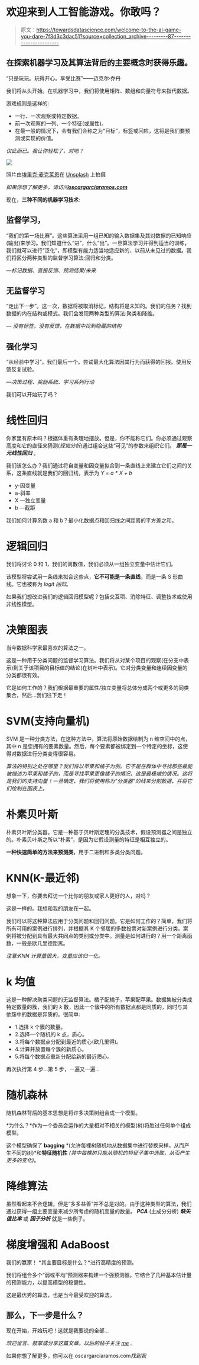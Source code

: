 # 欢迎来到人工智能游戏。你敢吗？

> 原文：<https://towardsdatascience.com/welcome-to-the-ai-game-you-dare-7f3d3c3dac51?source=collection_archive---------87----------------------->

## 在探索机器学习及其算法背后的主要概念时获得乐趣。

“只是玩玩。玩得开心。享受比赛”——迈克尔·乔丹

我们将从头开始。在机器学习中，我们将使用矩阵、数组和向量符号来指代数据。

游戏规则是这样的:

*   一行、一次观察或特定数据。
*   前一次观察的一列、一个特征(或属性)。
*   在最一般的情况下，会有我们会称之为“目标”，标签或回应，这将是我们要预测或实现的价值。

*仅此而已。我让你轻松了，对吧？*

![](img/59b3c7ad9c7d5a3da2a73f516d6261b1.png)

照片由[埃里克·麦克莱恩](https://unsplash.com/@introspectivedsgn)在 [Unsplash](https://unsplash.com) 上拍摄

*如果你想了解更多，请访问*[***oscargarciaramos.com***](https://oscargarciaramos.com)

现在，**三种不同的机器学习技术**:

## 监督学习，

“我们的第一场比赛”。这些算法采用一组已知的输入数据集及其对数据的已知响应(输出)来学习。我们知道什么“进”，什么“出”。一旦算法学习并得到适当的训练，我们就可以进行“泛化”，即模型有能力适当地适应新的、以前从未见过的数据。我们将区分两种类型的监督学习算法:回归和分类。

*—标记数据、直接反馈、预测结果/未来*

## 无监督学习

“走出下一步”。这一次，数据将被取消标记，结构将是未知的。我们的任务？找到数据的内在结构或模式。我们会发现两种类型的算法:聚类和降维。

— *没有标签，没有反馈，在数据中找到隐藏的结构*

## 强化学习

“从经验中学习”。我们最后一个。尝试最大化算法因其行为而获得的回报。使用反馈反复试验。

*—决策过程、奖励系统、学习系列行动*

我们可以开始玩了吗？

# 线性回归

你家里有原木吗？根据体重有条理地摆放。但是，你不能称它们。你必须通过观察高度和它的直径来猜测(*视觉分析*)通过组合这些“可见”的参数来组织它们。 ***那是一元线性回归*** 。

我们该怎么办？我们通过将自变量和因变量拟合到一条直线上来建立它们之间的关系，这条直线就是我们的回归线，表示为 *Y = a * X + b*

*   y-因变量
*   a-斜率
*   X —独立变量
*   b —截距

我们如何计算系数 a 和 b？最小化数据点和回归线之间距离的平方差之和。

# 逻辑回归

我们将讨论 0 和 1，我们的离散值，我们必须从一组独立变量中估计它们。

该模型将尝试用一条线来拟合这些点，**它不可能是一条直线**，而是一条 S 形曲线。它也被称为 *logit 回归*。

如果我们想改进我们的逻辑回归模型呢？包括交互项、消除特征、调整技术或使用非线性模型。

# 决策图表

当今数据科学家最喜欢的算法之一。

这是一种用于分类问题的监督学习算法。我们将从对某个项目的观察(在分支中表示)到关于该项目的目标值的结论(在树叶中表示)。它对分类变量和连续因变量的分类都很有效。

它是如何工作的？我们根据最重要的属性/独立变量将总体分成两个或更多的同类集合，然后…我们往下走！

# SVM(支持向量机)

SVM 是一种分类方法，在这种方法中，算法将原始数据绘制为 n 维空间中的点，其中 n 是您拥有的要素数量。然后，每个要素都被绑定到一个特定的坐标，这使得对数据进行分类变得很容易。

*算法的特别之处在哪里？我们将以苹果和橘子为例。它不是在群体中寻找那些最能被描述为苹果和橘子的，而是寻找苹果更像橘子的情况，这是最极端的情况。这将是我们的支持向量！一旦确定，我们将使用称为“分类器”的线来分割数据，并将它们绘制在图表上。*

# 朴素贝叶斯

朴素贝叶斯分类器。它是一种基于贝叶斯定理的分类技术，假设预测器之间是独立的。朴素贝叶斯之所以“朴素”，是因为它假设测量的特征是相互独立的。

**一种快速简单的方法来预测类**，用于二进制和多类分类问题。

# KNN(K-最近邻)

想象一下，你要去拜访一个比你的朋友或家人更好的人，对吗？

这是一样的。我想和我的朋友在一起。

我们可以将这种算法应用于分类问题和回归问题。它是如何工作的？简单，我们将所有可用的案例进行排列，并根据其 K 个邻居的多数投票对新案例进行分类。案例将被分配到具有最大共同点的类别或分类中。测量是如何进行的？用一个距离函数，一般是欧几里德距离。

*注意:KNN 计算量很大，变量应该归一化。*

# k 均值

这是一种解决聚类问题的无监督算法。橘子配橘子，苹果配苹果。数据集被分类成特定数量的簇，我们的 *k* 数，因此一个簇中的所有数据点都是同质的，同时与其他簇中的数据是异质的。很简单:

*   1.选择 k 个簇的数量。
*   2.选择一个随机的 k 点，质心。
*   3.将每个数据点分配到最近的质心(欧几里得)。
*   4.计算并放置每个簇的新质心。
*   5.将每个数据点重新分配给新的最近质心。

再次执行第 4 步…第 5 步，一遍又一遍…

# 随机森林

随机森林背后的基本思想是将许多决策树组合成一个模型。

*为什么？*作为一个委员会运作的大量相对不相关的模型(树)将胜过任何单个组成模型。

这个模型确保了 **bagging** *(允许每棵树随机地从数据集中进行替换采样，从而产生不同的树)*和**特征随机性** *(其中每棵树只能从随机的特征子集中选取，从而产生更多的变化)*。

# 降维算法

虽然看起来不合逻辑，但是“多多益善”并不总是对的。由于这种类型的算法，我们通过获得一组主要变量来减少所考虑的随机变量的数量。 ***PCA*** (主成分分析) ***缺失值比率*** 或 ***因子分析*** 就是一些例子。

# 梯度增强和 AdaBoost

我们的赢家！ *其主要目标是什么？*进行高精度的预测。

我们将组合多个“弱或平均”预测器来构建一个强预测器。它结合了几种基本估计量的预测能力，以提高模型的稳健性。

这是最优秀的算法，也是当今最受欢迎的算法。

## 那么，下一步是什么？

现在开始，开始玩吧！这就是我要说的全部…

*欢迎留言、鼓掌或分享这篇文章。以后的帖子关注* [*me*](https://medium.com/@ogarciaramos) *。*

如果你想了解更多，你可以在 oscargarciaramos.com[](https://oscargarciaramos.com)*找到我*